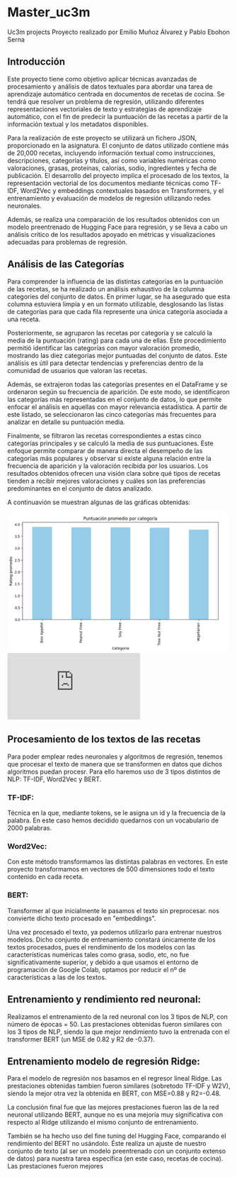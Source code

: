 # Master_uc3m
Uc3m projects
Proyecto realizado por Emilio Muñoz Álvarez y Pablo Ebohon Serna

## Introducción

Este proyecto tiene como objetivo aplicar técnicas avanzadas de procesamiento y análisis de datos textuales para abordar una tarea de aprendizaje automático centrada en documentos de recetas de cocina. Se tendrá que resolver un problema de regresión, utilizando diferentes representaciones vectoriales de texto y estrategias de aprendizaje automático, con el fin de predecir la puntuación de las recetas a partir de la información textual y los metadatos disponibles.

Para la realización de este proyecto se utilizará un fichero JSON, proporcionado en la asignatura. El conjunto de datos utilizado contiene más de 20,000 recetas, incluyendo información textual como instrucciones, descripciones, categorías y títulos, así como variables numéricas como valoraciones, grasas, proteínas, calorías, sodio, ingredientes y fecha de publicación. El desarrollo del proyecto implica el procesado de los textos, la representación vectorial de los documentos mediante técnicas como TF-IDF, Word2Vec y embeddings contextuales basados en Transformers, y el entrenamiento y evaluación de modelos de regresión utilizando redes neuronales.

Además, se realiza una comparación de los resultados obtenidos con un modelo preentrenado de Hugging Face para regresión, y se lleva a cabo un análisis crítico de los resultados apoyado en métricas y visualizaciones adecuadas para problemas de regresión.

## Análisis de las Categorías

Para comprender la influencia de las distintas categorías en la puntuación de las recetas, se ha realizado un análisis exhaustivo de la columna categories del conjunto de datos. En primer lugar, se ha asegurado que esta columna estuviera limpia y en un formato utilizable, desglosando las listas de categorías para que cada fila represente una única categoría asociada a una receta.

Posteriormente, se agruparon las recetas por categoría y se calculó la media de la puntuación (rating) para cada una de ellas. Este procedimiento permitió identificar las categorías con mayor valoración promedio, mostrando las diez categorías mejor puntuadas del conjunto de datos. Este análisis es útil para detectar tendencias y preferencias dentro de la comunidad de usuarios que valoran las recetas.

Además, se extrajeron todas las categorías presentes en el DataFrame y se ordenaron según su frecuencia de aparición. De este modo, se identificaron las categorías más representadas en el conjunto de datos, lo que permite enfocar el análisis en aquellas con mayor relevancia estadística. A partir de este listado, se seleccionaron las cinco categorías más frecuentes para analizar en detalle su puntuación media.

Finalmente, se filtraron las recetas correspondientes a estas cinco categorías principales y se calculó la media de sus puntuaciones. Este enfoque permite comparar de manera directa el desempeño de las categorías más populares y observar si existe alguna relación entre la frecuencia de aparición y la valoración recibida por los usuarios. Los resultados obtenidos ofrecen una visión clara sobre qué tipos de recetas tienden a recibir mejores valoraciones y cuáles son las preferencias predominantes en el conjunto de datos analizado.

A continuavión se muestran algunas de las gráficas obtenidas:

![alt text](https://github.com/Pablo931597/Master-UC3m/blob/main/Captura%20de%20pantalla%202025-06-18%20a%20las%2012.33.03.png)
![alt text](https://github.com/Pablo931597/Master-UC3m/edit/main/README.md#:~:text=Captura%20de%20pantalla-,2025%2D06%2D18,-a%20las%2012.33.38)

## Procesamiento de los textos de las recetas
Para poder emplear redes neuronales y algoritmos de regresión, tenemos que procesar el texto de manera que se transformen en datos que dichos algoritmos puedan procesr.
Para ello haremos uso de 3 tipos distintos de NLP: TF-IDF, Word2Vec y BERT.

### TF-IDF: 
Técnica en la que, mediante tokens, se le asigna un id y la frecuencia de la palabra. En este caso hemos decidido quedarnos con un vocabulario de 2000 palabras. 

### Word2Vec: 
Con este método transformamos las distintas palabras en vectores. En este proyecto transformamos en vectores de 500 dimensiones todo el texto contenido en cada receta.

### BERT:
Transformer al que inicialmente le pasamos el texto sin preprocesar. nos convierte dicho texto procesado en "embeddings".

Una vez procesado el texto, ya podemos utilizarlo para entrenar nuestros modelos. Dicho conjunto de entrenamiento constará únicamente de los textos procesados, 
pues el rendiminento de los modelos con las características numéricas tales como grasa, sodio, etc, no fue significativamente superior, y debido a que usamos el entorno de programación de Google Colab, 
optamos por reducir el nº de características a las de los textos.

## Entrenamiento y rendimiento red neuronal:
Realizamos el entrenamiento de la red neuronal con los 3 tipos de NLP, con número de épocas = 50.
Las prestaciones obtenidas fueron similares con los 3 tipos de NLP, siendo la que mejor rendimiento tuvo la entrenada con el transformer BERT (un MSE de 0.82 y R2 de -0.37).

## Entrenamiento modelo de regresión Ridge:
Para el modelo de regresión nos basamos en el regresor lineal Ridge.
Las prestaciones obtenidas tambien fueron similares (sobretodo TF-IDF y W2V), siendo la mejor otra vez la obtenida en BERT, con MSE=0.88 y R2=-0.48.

La conclusión final fue que las mejores prestaciones fueron las de la red neuronal utilizando BERT,
aunque no es una mejoría muy significativa con respecto al Ridge utilizando el mismo conjunto de entrenamiento.

También se ha hecho uso del fine tuning del Hugging Face, comparando el rendimiento del BERT no usándolo. Éste realiza un ajuste de nuestro conjunto de texto (al ser un modelo preentrenado con un conjunto extenso de datos)
para nuestra tarea específica (en este caso, recetas de cocina). Las prestaciones fueron mejores



